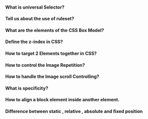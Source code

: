 #### What is universal Selector?

#### Tell us about the use of ruleset?

#### What are the elements of the CSS Box Model?

#### Define the z-index in CSS?

#### How to target 2 Elements together in CSS?

#### How to control the Image Repetition?

#### How to handle the Image scroll Controlling?

#### What is specificity?

#### How to align a block element inside another element.

#### Difference between static , relative , absolute and fixed position
